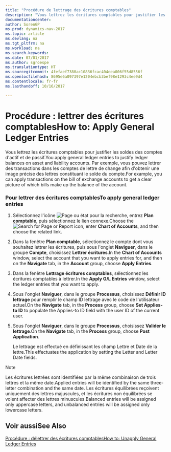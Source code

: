 ```yaml
---
title: "Procédure de lettrage des écritures comptables"
description: "Vous lettrez les écritures comptables pour justifier les soldes des comptes d'actif et de passif. Par exemple, vous pouvez lettrer des transactions dans les comptes de lettre de change afin d'obtenir une image précise des lettres constituant le solde du compte."
documentationcenter: 
author: SorenGP
ms.prod: dynamics-nav-2017
ms.topic: article
ms.devlang: na
ms.tgt_pltfrm: na
ms.workload: na
ms.search.keywords: 
ms.date: 07/01/2017
ms.author: sgroespe
ms.translationtype: HT
ms.sourcegitcommit: 4fefaef7380ac10836fcac404eea006f55d8556f
ms.openlocfilehash: 8695e6a097397e1204ebcb3bef98e1293c4ee9d4
ms.contentlocale: fr-fr
ms.lasthandoff: 10/16/2017

---
```

# <a name="how-to-apply-general-ledger-entries"></a><span data-ttu-id="e6d30-104">Procédure : lettrer des écritures comptables</span><span class="sxs-lookup"><span data-stu-id="e6d30-104">How to: Apply General Ledger Entries</span></span>
<span data-ttu-id="e6d30-105">Vous lettrez les écritures comptables pour justifier les soldes des comptes d'actif et de passif.</span><span class="sxs-lookup"><span data-stu-id="e6d30-105">You apply general ledger entries to justify ledger balances on asset and liability accounts.</span></span> <span data-ttu-id="e6d30-106">Par exemple, vous pouvez lettrer des transactions dans les comptes de lettre de change afin d'obtenir une image précise des lettres constituant le solde du compte.</span><span class="sxs-lookup"><span data-stu-id="e6d30-106">For example, you can apply transactions on the bill of exchange accounts to get a clear picture of which bills make up the balance of the account.</span></span>  
  
### <a name="to-apply-general-ledger-entries"></a><span data-ttu-id="e6d30-107">Pour lettrer des écritures comptables</span><span class="sxs-lookup"><span data-stu-id="e6d30-107">To apply general ledger entries</span></span>  
  
1.  <span data-ttu-id="e6d30-108">Sélectionnez l'icône ![Page ou état pour la recherche](media/ui-search/search_small.png "Page ou état pour la recherche"), entrez **Plan comptable**, puis sélectionnez le lien connexe.</span><span class="sxs-lookup"><span data-stu-id="e6d30-108">Choose the ![Search for Page or Report](media/ui-search/search_small.png "Search for Page or Report icon") icon, enter **Chart of Accounts**, and then choose the related link.</span></span>  
  
2.  <span data-ttu-id="e6d30-109">Dans la fenêtre **Plan comptable**, sélectionnez le compte dont vous souhaitez lettrer les écritures, puis sous l'onglet **Naviguer**, dans le groupe **Compte**, choisissez **Lettrer écritures**.</span><span class="sxs-lookup"><span data-stu-id="e6d30-109">In the **Chart of Accounts** window, select the account that you want to apply entries for, and then on the **Navigate** tab, in the **Account** group, choose **Apply Entries**.</span></span>  
  
3.  <span data-ttu-id="e6d30-110">Dans la fenêtre **Lettrage écritures comptables**, sélectionnez les écritures comptables à lettrer.</span><span class="sxs-lookup"><span data-stu-id="e6d30-110">In the **Apply G/L Entries** window, select the ledger entries that you want to apply.</span></span>  
  
4.  <span data-ttu-id="e6d30-111">Sous l'onglet **Naviguer**, dans le groupe **Processus**, choisissez **Définir ID lettrage** pour remplir le champ ID lettrage avec le code de l'utilisateur actuel.</span><span class="sxs-lookup"><span data-stu-id="e6d30-111">On the **Navigate** tab, in the **Process** group, choose **Set Applies-to ID** to populate the Applies-to ID field with the user ID of the current user.</span></span>  
  
5.  <span data-ttu-id="e6d30-112">Sous l'onglet **Naviguer**, dans le groupe **Processus**, choisissez **Valider le lettrage**.</span><span class="sxs-lookup"><span data-stu-id="e6d30-112">On the **Navigate** tab, in the **Process** group, choose **Post Application**.</span></span>  
  
     <span data-ttu-id="e6d30-113">Le lettrage est effectué en définissant les champ Lettre et Date de la lettre.</span><span class="sxs-lookup"><span data-stu-id="e6d30-113">This effectuates the application by setting the Letter and Letter Date fields.</span></span>  
  
> [!NOTE]  
>  <span data-ttu-id="e6d30-114">Les écritures lettrées sont identifiées par la même combinaison de trois lettres et la même date.</span><span class="sxs-lookup"><span data-stu-id="e6d30-114">Applied entries will be identified by the same three-letter combination and the same date.</span></span> <span data-ttu-id="e6d30-115">Les écritures équilibrées reçoivent uniquement des lettres majuscules, et les écritures non équilibrées se voient affecter des lettres minuscules.</span><span class="sxs-lookup"><span data-stu-id="e6d30-115">Balanced entries will be assigned only uppercase letters, and unbalanced entries will be assigned only lowercase letters.</span></span>  
  
## <a name="see-also"></a><span data-ttu-id="e6d30-116">Voir aussi</span><span class="sxs-lookup"><span data-stu-id="e6d30-116">See Also</span></span>  
 [<span data-ttu-id="e6d30-117">Procédure : délettrer des écritures comptables</span><span class="sxs-lookup"><span data-stu-id="e6d30-117">How to: Unapply General Ledger Entries</span></span>](how-to-unapply-general-ledger-entries.md)
